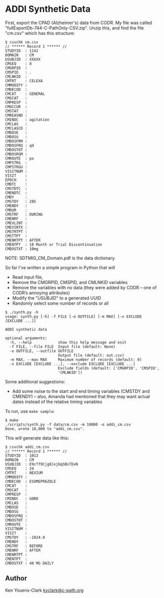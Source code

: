 # ADDI Synthetic Data

First, export the CPAD (Alzheimer's) data from CODR.
My file was called "fullExportDb-744-C-PathOnly-CSV.zip".
Unzip this, and find the file "cm.csv" which has this structure:

```
$ csvchk cm.csv
// ****** Record 1 ****** //
STUDYID  : 1142
DOMAIN   : CM
USUBJID  : XXXXX
CMSEQ    : 8
CMGRPID  :
CMSPID   : .
CMLNKID  :
CMTRT    : CELEXA
CMMODIFY :
CMDECOD  :
CMCAT    : GENERAL
CMSCAT   :
CMPRESP  :
CMOCCUR  :
CMSTAT   :
CMREASND :
CMINDC   : agitation
CMCLAS   :
CMCLASCD :
CMDOSE   :
CMDOSU   :
CMDOSFRM :
CMDOSFRQ : qd
CMDOSTOT :
CMDOSRGM :
CMROUTE  : po
CMPSTRG  :
CMPSTRGU :
VISITNUM :
VISIT    :
EPOCH    :
CMDTC    :
CMSTDTC  :
CMENDTC  :
CMDY     :
CMSTDY   : 285
CMENDY   :
CMDUR    :
CMSTRF   : DURING
CMENRF   :
CMEVLINT :
CMEVINTX :
CMSTRTPT :
CMSTTPT  :
CMENRTPT : AFTER
CMENTPT  : 18 Month or Trial Discontinuation
CMDOSTXT : 10mg
```

NOTE: SDTMIG_CM_Domain.pdf is the data dictionary.

So far I've written a simple program in Python that will 

* Read input file,
* Remove the CMGRPID, CMSPID, and CMLNKID variables
* Remove the variables with no data (they were added by CODR – one of CODR’s annoying attributes)
* Modify the "USUBJID" to a generated UUID
* Randomly select some number of records or all

```
$ ./synth.py -h
usage: synth.py [-h] -f FILE [-o OUTFILE] [-m MAX] [-x EXCLUDE [EXCLUDE ...]]

ADDI synthetic data

optional arguments:
  -h, --help            show this help message and exit
  -f FILE, --file FILE  Input file (default: None)
  -o OUTFILE, --outfile OUTFILE
                        Output file (default: out.csv)
  -m MAX, --max MAX     Maximum number of records (default: 0)
  -x EXCLUDE [EXCLUDE ...], --exclude EXCLUDE [EXCLUDE ...]
                        Exclude fields (default: ['CMGRPID', 'CMSPID',
                        'CMLNKID'])
```

Some additional suggestions:

* Add some noise to the start and end timing variables (CMSTDY and CMENDY) – also, Amanda had mentioned that they may want actual dates instead of the relative timing variables

To run, use `make sample`:

```
$ make
./scripts/synth.py -f data/cm.csv -m 10000 -o addi_cm.csv
Done, wrote 10,000 to "addi_cm.csv".
```

This will generate data like this:

```
$ csvchk addi_cm.csv
// ****** Record 1 ****** //
STUDYID  : 1013
DOMAIN   : CM
USUBJID  : E9cTf9Cjg8JxjbqSBsTDxN
CMSEQ    : 24
CMTRT    : NEXIUM
CMMODIFY :
CMDECOD  : ESOMEPRAZOLE
CMCAT    :
CMSCAT   :
CMPRESP  :
CMINDC   : GORD
CMCLAS   :
CMDOSE   :
CMDOSU   :
CMDOSFRQ :
CMDOSTOT :
CMROUTE  :
VISITNUM :
VISIT    :
CMSTDY   : -1024.0
CMENDY   :
CMSTRF   : BEFORE
CMENRF   : AFTER
CMENRTPT :
CMENTPT  :
CMDOSTXT : 40 MG DAILY
```

## Author

Ken Youens-Clark <kyclark@c-path.org>
